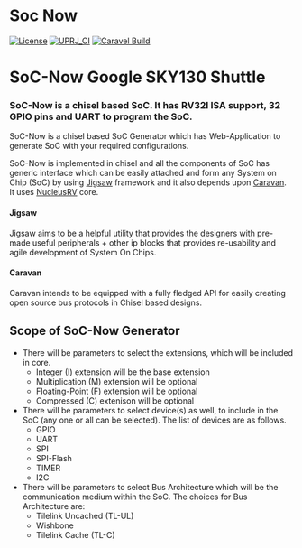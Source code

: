 # Soc Now 

[![License](https://img.shields.io/badge/License-Apache%202.0-blue.svg)](https://opensource.org/licenses/Apache-2.0) [![UPRJ_CI](https://github.com/efabless/caravel_project_example/actions/workflows/user_project_ci.yml/badge.svg)](https://github.com/efabless/caravel_project_example/actions/workflows/user_project_ci.yml) [![Caravel Build](https://github.com/efabless/caravel_project_example/actions/workflows/caravel_build.yml/badge.svg)](https://github.com/efabless/caravel_project_example/actions/workflows/caravel_build.yml)

# SoC-Now Google SKY130 Shuttle
### SoC-Now is a chisel based SoC. It has RV32I ISA support, 32 GPIO pins and UART to program the SoC. 

SoC-Now is a chisel based SoC Generator which has Web-Application to generate SoC with your required configurations.

SoC-Now is implemented in chisel and all the components of SoC has generic interface which can be easily attached and form any System on Chip (SoC) by using [Jigsaw](https://github.com/talha-ahmed-1/jigsaw) framework and it also depends upon [Caravan](https://github.com/merledu/caravan). It uses [NucleusRV](https://github.com/merledu/nucleusrv) core.

#### Jigsaw
Jigsaw aims to be a helpful utility that provides the designers with pre-made useful peripherals + other ip blocks that provides re-usability and agile development of System On Chips.

#### Caravan
Caravan intends to be equipped with a fully fledged API for easily creating open source bus protocols in Chisel based designs.

## Scope of SoC-Now Generator
- There will be parameters to select the extensions, which will be included in core.
    - Integer (I) extension will be the base extension
    - Multiplication (M) extension will be optional
    - Floating-Point (F) extension will be optional
    - Compressed (C) extenison will be optional
- There will be parameters to select device(s) as well, to include in the SoC (any one or all can be selected). The list of devices are as follows.
    - GPIO
    - UART
    - SPI
    - SPI-Flash
    - TIMER
    - I2C
- There will be parameters to select Bus Architecture which will be the communication medium within the SoC. The choices for Bus Architecture are:
    - Tilelink Uncached (TL-UL)
    - Wishbone
    - Tilelink Cache (TL-C)

